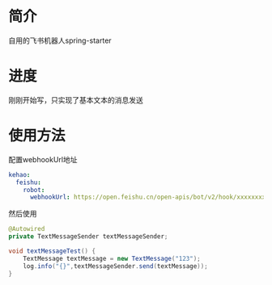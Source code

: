 # 简介
自用的飞书机器人spring-starter

# 进度
刚刚开始写，只实现了基本文本的消息发送

# 使用方法
配置webhookUrl地址
```yaml
kehao:
  feishu:
    robot:
      webhookUrl: https://open.feishu.cn/open-apis/bot/v2/hook/xxxxxxxxxxxx
```
然后使用
```java
@Autowired
private TextMessageSender textMessageSender;

void textMessageTest() {
    TextMessage textMessage = new TextMessage("123");
    log.info("{}",textMessageSender.send(textMessage));
}
```